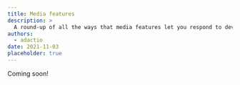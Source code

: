 ```yaml
---
title: Media features
description: >
  A round-up of all the ways that media features let you respond to devices and preferences.
authors:
  - adactio
date: 2021-11-03
placeholder: true
---
```


Coming soon!

